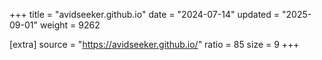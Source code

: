 +++
title = "avidseeker.github.io"
date = "2024-07-14"
updated = "2025-09-01"
weight = 9262

[extra]
source = "https://avidseeker.github.io/"
ratio = 85
size = 9
+++

